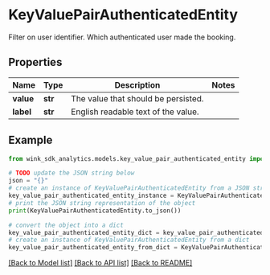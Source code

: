 # KeyValuePairAuthenticatedEntity

Filter on user identifier. Which authenticated user made the booking.

## Properties

Name | Type | Description | Notes
------------ | ------------- | ------------- | -------------
**value** | **str** | The value that should be persisted. | 
**label** | **str** | English readable text of the value. | 

## Example

```python
from wink_sdk_analytics.models.key_value_pair_authenticated_entity import KeyValuePairAuthenticatedEntity

# TODO update the JSON string below
json = "{}"
# create an instance of KeyValuePairAuthenticatedEntity from a JSON string
key_value_pair_authenticated_entity_instance = KeyValuePairAuthenticatedEntity.from_json(json)
# print the JSON string representation of the object
print(KeyValuePairAuthenticatedEntity.to_json())

# convert the object into a dict
key_value_pair_authenticated_entity_dict = key_value_pair_authenticated_entity_instance.to_dict()
# create an instance of KeyValuePairAuthenticatedEntity from a dict
key_value_pair_authenticated_entity_from_dict = KeyValuePairAuthenticatedEntity.from_dict(key_value_pair_authenticated_entity_dict)
```
[[Back to Model list]](../README.md#documentation-for-models) [[Back to API list]](../README.md#documentation-for-api-endpoints) [[Back to README]](../README.md)


